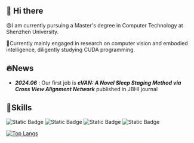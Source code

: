 ## 👋 Hi there 
😄I am currently pursuing a Master's degree in Computer Technology at Shenzhen University.

🤯Currently mainly engaged in research on computer vision and embodied intelligence, diligently studying CUDA programming.

## 🔥News
+ ***2024.06*** : Our first job is ***cVAN: A Novel Sleep Staging Method via Cross View Alignment Network*** published in JBHI journal


## 🖖Skills
![Static Badge](https://img.shields.io/badge/OpenHarmony-oh) ![Static Badge](https://img.shields.io/badge/cuda-cu) ![Static Badge](https://img.shields.io/badge/pytorch-pt) ![Static Badge](https://img.shields.io/badge/cmake-cm)




[![Top Langs](https://github-readme-stats.vercel.app/api/top-langs/?username=Fibonaccirabbit&layout=compact)](https://github.com/anuraghazra/github-readme-stats)

<!--
**Fibonaccirabbit/Fibonaccirabbit** is a ✨ _special_ ✨ repository because its `README.md` (this file) appears on your GitHub profile.

Here are some ideas to get you started:

- 🔭 I’m currently working on ...
- 🌱 I’m currently learning ...
- 👯 I’m looking to collaborate on ...
- 🤔 I’m looking for help with ...
- 💬 Ask me about ...
- 📫 How to reach me: ...
- 😄 Pronouns: ...
- ⚡ Fun fact: ...
-->
